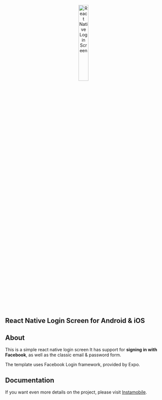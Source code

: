 <p align="center">
	<a href="https://www.instamobile.io/app-templates/react-native-login-screen-template/"><img src="https://www.instamobile.io/wp-content/uploads/2018/04/react-native-login-screen-template-cover.png" width="25%" alt = "React Native Login Screen"/></a>
</p>

## React Native Login Screen for Android &amp; iOS

## About

This is a simple react native login screen It has support for <b>signing in with
Facebook</b>, as well as the classic email & password form.

The template uses Facebook Login framework, provided by Expo.

## Documentation

If you want even more details on the project, please visit <a href="https://www.instamobile.io/">Instamobile</a>.
